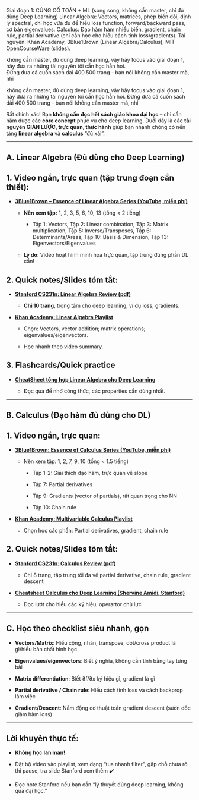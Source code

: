 Giai đoạn 1: CỦNG CỐ TOÁN + ML (song song, không cần master, chỉ đủ dùng Deep Learning) Linear Algebra: Vectors, matrices, phép biến đổi, định lý spectral, chỉ học vừa đủ để hiểu loss function, forward/backward pass, cơ bản eigenvalues. Calculus: Đạo hàm hàm nhiều biến, gradient, chain rule, partial derivative (chỉ cần học cho hiểu cách tính loss/gradients). Tài nguyên: Khan Academy, 3Blue1Brown (Linear Algebra/Calculus), MIT OpenCourseWare (slides).

không cần master, đủ dùng deep learning, vậy hãy focus vào giai đoạn 1, hãy đưa ra những tài nguyên tôi cần học hẳn hoi.  
Đừng đưa cả cuốn sách dài 400 500 trang - bạn nói không cần master mà, nhỉ

không cần master, đủ dùng deep learning, vậy hãy focus vào giai đoạn 1, hãy đưa ra những tài nguyên tôi cần học hẳn hoi. Đừng đưa cả cuốn sách dài 400 500 trang - bạn nói không cần master mà, nhỉ

Rất chính xác! Bạn **không cần đọc hết sách giáo khoa đại học** – chỉ cần nắm được các **core concept** phục vụ cho deep learning. Dưới đây là các **tài nguyên GIẢN LƯỢC, trực quan, thực hành** giúp bạn nhanh chóng có nền tảng **linear algebra** và **calculus** “đủ xài”.

---

## **A. Linear Algebra (Đủ dùng cho Deep Learning)**

## **1. Video ngắn, trực quan (tập trung đoạn cần thiết):**

- **[3Blue1Brown – Essence of Linear Algebra Series (YouTube, miễn phí)](https://www.youtube.com/playlist?list=PLZHQObOWTQDMsr9K-rj53DwVRMYO3t5Yr)**
    
    - **Nên xem tập:** 1, 2, 3, 5, 6, 10, 13 (tổng < 2 tiếng)
        
        - Tập 1: Vectors, Tập 2: Linear combination, Tập 3: Matrix multiplication, Tập 5: Inverse/Transposes, Tập 6: Determinants/Areas, Tập 10: Basis & Dimension, Tập 13: Eigenvectors/Eigenvalues
            
    - **Lý do**: Video hoạt hình minh họa trực quan, tập trung đúng phần DL cần!
        

## **2. Quick notes/Slides tóm tắt:**

- **[Stanford CS231n: Linear Algebra Review (pdf)](http://cs231n.stanford.edu/handouts/linear-algebra-review.pdf)**
    
    - **Chỉ 10 trang**, trọng tâm cho deep learning, ví dụ loss, gradients.
        
- **[Khan Academy: Linear Algebra Playlist](https://www.khanacademy.org/math/linear-algebra)**
    
    - Chọn: Vectors, vector addition; matrix operations; eigenvalues/eigenvectors.
        
    - Học nhanh theo video summary.
        

## **3. Flashcards/Quick practice**

- **[CheatSheet tổng hợp Linear Algebra cho Deep Learning](https://stanford.edu/~shervine/teaching/cs-229/cheatsheet-linear-algebra.html)**
    
    - Đọc qua để nhớ công thức, các properties cần dùng nhất.
        

---

## **B. Calculus (Đạo hàm đủ dùng cho DL)**

## **1. Video ngắn, trực quan:**

- **[3Blue1Brown: Essence of Calculus Series (YouTube, miễn phí)](https://www.youtube.com/playlist?list=PLZHQObOWTQDMsr9K-rj53DwVRMYO3t5Yr)**
    
    - Nên xem tập: 1, 2, 7, 9, 10 (tổng < 1.5 tiếng)
        
        - Tập 1-2: Giải thích đạo hàm, trực quan về slope
            
        - Tập 7: Partial derivatives
            
        - Tập 9: Gradients (vector of partials), rất quan trọng cho NN
            
        - Tập 10: Chain rule
            
- **[Khan Academy: Multivariable Calculus Playlist](https://www.khanacademy.org/math/multivariable-calculus)**
    
    - Chọn học các phần: Partial derivatives, gradient, chain rule
        

## **2. Quick notes/Slides tóm tắt:**

- **[Stanford CS231n: Calculus Review (pdf)](http://cs231n.stanford.edu/handouts/calculus-review.pdf)**
    
    - Chỉ 8 trang, tập trung tối đa về partial derivative, chain rule, gradient descent
        
- **[Cheatsheet Calculus cho Deep Learning (Shervine Amidi, Stanford)](https://stanford.edu/~shervine/teaching/cs-229/cheatsheet-math.pdf)**
    
    - Đọc lướt cho hiểu các ký hiệu, operartor chủ lực
        

---

## **C. Học theo checklist siêu nhanh, gọn**

- **Vectors/Matrix**: Hiểu cộng, nhân, transpose, dot/cross product là gì/hiểu bản chất hình học
    
- **Eigenvalues/eigenvectors**: Biết ý nghĩa, không cần tính bằng tay từng bài
    
- **Matrix differentiation**: Biết ∂f/∂x ký hiệu gì, gradient là gì
    
- **Partial derivative / Chain rule**: Hiểu cách tính loss và cách backprop làm việc
    
- **Gradient/Descent**: Nắm động cơ thuật toán gradient descent (sườn dốc giảm hàm loss)
    

---

## **Lời khuyên thực tế:**

- **Không học lan man!**
    
- Đặt bộ video vào playlist, xem dạng “tua nhanh filter”, gặp chỗ chưa rõ thì pause, tra slide Stanford xem thêm ✔️
    
- Đọc note Stanford nếu bạn cần “lý thuyết đúng deep learning, không quá đại học.”